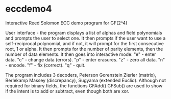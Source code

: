# eccdemo4
Interactive Reed Solomon ECC demo program for GF(2^4)

User interface - the program displays a list of alphas and field polynomials
and prompts the user to select one. It then prompts if the user want to use
a self-reciprocal polynomial, and if not, it will prompt for the first
consecutive root, 1 or alpha. It then prompts for the number of parity
elements, then the number of data elements. It then goes into interactive
mode: "e" - enter data. "c" - change data (errors). "p" - enter erasures.
"z" - zero all data. "n" - encode. "f" - fix (correct). "q" - quit.

The program includes 3 decoders, Peterson Gorenstein Zierler (matrix),
Berlekamp Massey (discrepancy), Sugyama (extended Euclid). Although not
required for binary fields, the functions GFAdd() GFSub() are used to
show if the intent is to add or subtract, even though both are xor.
